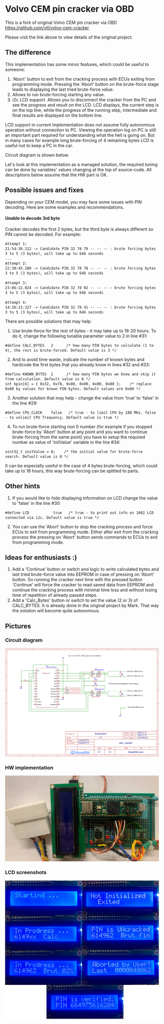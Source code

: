# Volvo CEM pin cracker via OBD
This is a fork of original Volvo CEM pin cracker via OBD https://github.com/vtl/volvo-cem-cracker

Please visit the link above to view details of the original project.

## The difference
This implementation has some minor features, which could be useful to someone:
1. 'Abort' button to exit from the cracking process with ECUs exiting from programming mode. Pressing the 'Abort' button on the brute-force stage leads to displaying the last tried brute-force value.
2. Allows to run brute-forcing starting any value.
3. i2c LCD support. Allows you to disconnect the cracker from the PC and see the progress and result on the LCD. LCD displays, the current step is on the top line, while the progress of the running step, intermediate and final results are displayed on the bottom line.

LCD support in current implementation does not assume fully autonomous operation without connection to PC. Viewing the operation log on PC is still an important part required for understanding what the hell is going on. But in many cases for example long brute-forcing of 4 remaining bytes LCD is useful not to keep a PC in the car.

Circuit diagram is shown below.

Let's look at this implementation as a managed solution, the required tuning can be done by variables' values changing at the top of source-code. All descriptions below assume that the HW part is OK.

## Possible issues and fixes
Depending on your CEM model, you may face some issues with PIN decoding. Here are some examples and recommendations.

#### Unable to decode 3rd byte

Cracker decodes the first 2 bytes, but the third byte is always different so PIN cannot be decoded. For example:
```
Attempt 1:
21:54:30.212 -> Candidate PIN 32 78 79 -- -- -- : brute forcing bytes 3 to 5 (3 bytes), will take up to 646 seconds
...
Attempt 2:
22:30:45.288 -> Candidate PIN 32 78 78 -- -- -- : brute forcing bytes 3 to 5 (3 bytes), will take up to 646 seconds

Attempt 3:
23:06:12.024 -> Candidate PIN 32 78 02 -- -- -- : brute forcing bytes 3 to 5 (3 bytes), will take up to 646 seconds

Attempt 4:
14:26:13.327 -> Candidate PIN 32 78 41 -- -- -- : brute forcing bytes 3 to 5 (3 bytes), will take up to 646 seconds
```

There are possible solutions that may help:

1. Use brute-force for the rest of bytes - it may take up to 18-20 hours. To do it, change the following tunable parameter value to 2 in line #31:
```
#define CALC_BYTES   2      /* how many PIN bytes to calculate (1 to 4), the rest is brute-forced. Default value is 3 */
```
2. And to avoid time waste, indicate the number of known bytes and hardcode the first bytes that you already know in lines #32 and #33:
```
#define KNOWN_BYTES  2      /* how many PIN bytes we know and skip it from calculation. Default value is 0 */
int kpin[6] = { 0x32, 0x78, 0x00, 0x00, 0x00, 0x00 };    /* replace 0x00 by values for known PIN bytes. Default values are 0x00 */
```
3. Another solution that may help - change the value from 'true' to 'false' in the line #29:
```
#define CPU_CLOCK    false   /* true - to limit CPU by 180 MHz, false - to unlimit CPU frequency. Default value is true */
```
4. To run brute-force starting non 0 number (for example if you stopped brute-force by 'Abort' button at any point and you want to continue brute-forcing from the same point) you have to setup the required number as value of 'initValue' variable in the line #34:
```
uint32_t initValue = 0;    /* the initial value for brute-force search. Default value is 0 */
```
It can be especially useful in the case of 4 bytes brute-forcing, which could take up to 18 hours, this way brute-forcing can be splitted to parts.

## Other hints
1. If you would like to hide displaying information on LCD change the value to 'false' in the line #30:
```
#define LCD           true   /* true - to print out info on 1602 LCD connected via i2c. Default value is true */
```
2. You can use the 'Abort' button to stop the cracking process and force ECUs to exit from programming mode. Either after exit from the cracking process the pressing on 'Abort' button sends commands to ECUs to exit from programming mode. 

## Ideas for enthusiasts :)
1. Add a 'Continue' button or switch and logic to write calculated bytes and last tried brute-force value into EEPROM in case of pressing on 'Abort' button. So running the cracker next time with the pressed button 'Continue' will force the cracker to read saved data from EEPROM and continue the cracking process with minimal time loss and without losing time of repetition of already passed steps.
2. Add a 'Calc_Bytes' button or switch to set the value (2 or 3) of CALC_BYTES. It is already done in the original project by Mark. That way the solution will become quite autonomous.

## Pictures

### Circuit diagram
![Image](doc/volvo-cem-cracker-diagram.png)
### HW implementation
![Image](doc/cracker_photo.jpg)
### LCD screenshots
![Image](doc/lcd1602.png)
